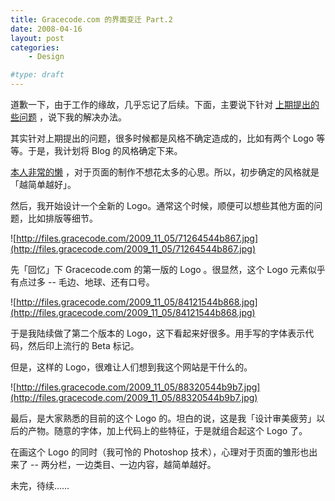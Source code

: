 ```yaml
---
title: Gracecode.com 的界面变迁 Part.2
date: 2008-04-16
layout: post
categories:
    - Design

#type: draft
---
```


道歉一下，由于工作的缘故，几乎忘记了后续。下面，主要说下针对 [上期提出的些问题]({{site.urls}}/posts/1128/) ，说下我的解决办法。

其实针对上期提出的问题，很多时候都是风格不确定造成的，比如有两个 Logo 等等。于是，我计划将 Blog 的风格确定下来。

 [本人非常的懒]({{site.urls}}/posts/32/) ，对于页面的制作不想花太多的心思。所以，初步确定的风格就是「越简单越好」。

然后，我开始设计一个全新的 Logo。通常这个时候，顺便可以想些其他方面的问题，比如排版等细节。

![http://files.gracecode.com/2009_11_05/71264544b867.jpg](http://files.gracecode.com/2009_11_05/71264544b867.jpg)

先「回忆」下 Gracecode.com 的第一版的 Logo 。很显然，这个 Logo 元素似乎有点过多 -- 毛边、地球、还有口号。

![http://files.gracecode.com/2009_11_05/84121544b868.jpg](http://files.gracecode.com/2009_11_05/84121544b868.jpg)

于是我陆续做了第二个版本的 Logo，这下看起来好很多。用手写的字体表示代码，然后印上流行的 Beta 标记。

但是，这样的 Logo，很难让人们想到我这个网站是干什么的。

![http://files.gracecode.com/2009_11_05/88320544b9b7.jpg](http://files.gracecode.com/2009_11_05/88320544b9b7.jpg)

最后，是大家熟悉的目前的这个 Logo 的。坦白的说，这是我「设计审美疲劳」以后的产物。随意的字体，加上代码上的些特征，于是就组合起这个 Logo 了。

在画这个 Logo 的同时（我可怜的 Photoshop 技术），心理对于页面的雏形也出来了 -- 两分栏，一边类目、一边内容，越简单越好。

未完，待续……

